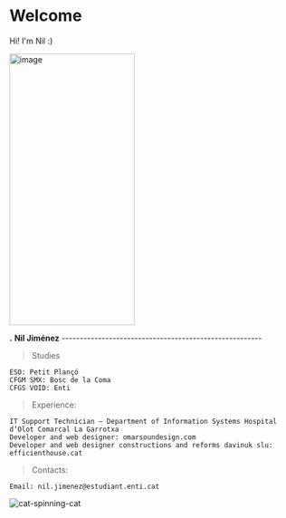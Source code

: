 
# Welcome

Hi! I'm Nil :)


<img width="221" height="480" alt="image" src="https://github.com/user-attachments/assets/544e8f18-7cf6-4995-ab53-a79c8973395d" />  

**.** **Nil Jiménez** -------------------------------------------------------

> Studies

	ESO: Petit Plançó​ 
	CFGM SMX: Bosc de la Coma​
	CFGS VOID: Enti​

> Experience:

	IT Support Technician – Department of Information Systems Hospital d’Olot Comarcal La Garrotxa​
	Developer and web designer: omarsoundesign.com ​
	Developer and web designer constructions and reforms davinuk slu: efficienthouse.cat​

> Contacts:
	
	Email: nil.jimenez@estudiant.enti.cat

![cat-spinning-cat](https://github.com/user-attachments/assets/39467914-456e-408c-a688-d85e7a2ed8ab)





                                                                                                                              
                                                                                                    


